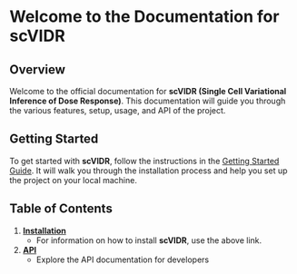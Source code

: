 # Welcome to the Documentation for scVIDR

## Overview

Welcome to the official documentation for **scVIDR (Single Cell Variational Inference of Dose Response)**. This documentation will guide 
you through the various features, setup, 
usage, and API of the project. 


## Getting Started

To get started with **scVIDR**, follow the instructions in the [Getting Started Guide](guide/getting-started.md). It will walk 
you through the installation process and help you set up the project on your local machine.

## Table of Contents


1. **[Installation](installation/installation.md)**
    - For information on how to install **scVIDR**, use the above link.
2. **[API](API/API-introduction.md)**
    - Explore the API documentation for developers




